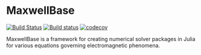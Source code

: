 # MaxwellBase

[![Build Status](https://travis-ci.com/wsshin/MaxwellBase.jl.svg?branch=main)](https://travis-ci.com/wsshin/MaxwellBase.jl)
[![Build status](https://ci.appveyor.com/api/projects/status/6yl6i2hnyk9g1cki/branch/main?svg=true)](https://ci.appveyor.com/project/wsshin/maxwellbase-jl/branch/main)
[![codecov](https://codecov.io/gh/wsshin/MaxwellBase.jl/branch/main/graph/badge.svg?token=AI2W3E87GS)](https://codecov.io/gh/wsshin/MaxwellBase.jl)

MaxwellBase is a framework for creating numerical solver packages in Julia for various equations governing electromagnetic phenomena.
